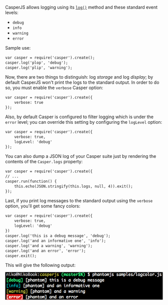 CasperJS allows logging using its [`log()`](#phantom_Casper_log) method
and these standard event levels:

-   `debug`
-   `info`
-   `warning`
-   `error`

Sample use:

    var casper = require('casper').create();
    casper.log('plop', 'debug');
    casper.log('plip', 'warning');

Now, there are two things to distinguish: log *storage* and log
*display*; by default CasperJS won't print the logs to the standard
output. In order to do so, you must enable the `verbose` Casper option:

    var casper = require('casper').create({
        verbose: true
    });

Also, by default Casper is configured to filter logging which is under
the `error` level; you can override this setting by configuring the
`logLevel` option:

    var casper = require('casper').create({
        verbose: true,
        logLevel: 'debug'
    });

You can also dump a JSON log of your Casper suite just by rendering the
contents of the `Casper.logs` property:

    var casper = require('casper').create({
    // ...
    casper.run(function() {
        this.echo(JSON.stringify(this.logs, null, 4)).exit();
    });

Last, if you print log messages to the standard output using the
`verbose` option, you'll get some fancy colors:

    var casper = require('casper').create({
        verbose: true,
        logLevel: 'debug'
    })
    casper.log('this is a debug message', 'debug');
    casper.log('and an informative one', 'info');
    casper.log('and a warning', 'warning');
    casper.log('and an error', 'error');
    casper.exit();

This will give the following output:

![image](images/logoutput.png)
